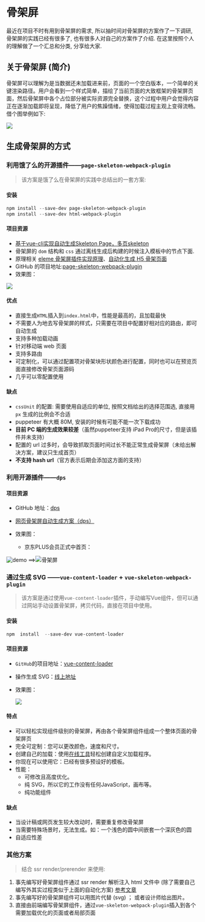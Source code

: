 # 骨架屏

最近在项目不时有用到骨架屏的需求, 所以抽时间对骨架屏的方案作了一下调研, 骨架屏的实践已经有很多了, 也有很多人对自己的方案作了介绍. 在这里按照个人的理解做了一个汇总和分类, 分享给大家.

## 关于骨架屏 (简介)

骨架屏可以理解为是当数据还未加载进来前，页面的一个空白版本，一个简单的关键渲染路径。用户会看到一个样式简单，描绘了当前页面的大致框架的骨架屏页面，然后骨架屏中各个占位部分被实际资源完全替换，这个过程中用户会觉得内容正在逐渐加载即将呈现，降低了用户的焦躁情绪，使得加载过程主观上变得流畅。
借个图举例如下:

![](https://user-gold-cdn.xitu.io/2018/10/15/16676db12e4232bb?imageView2/0/w/1280/h/960/format/webp/ignore-error/1)

## 生成骨架屏的方式

### 利用饿了么的开源插件——`page-skeleton-webpack-plugin`

> 该方案是饿了么在骨架屏的实践中总结出的一套方案:



#### 安装

```powershell
npm install --save-dev page-skeleton-webpack-plugin
npm install --save-dev html-webpack-plugin
```



#### 项目资源

- [基于vue-cli实现自动生成Skeleton Page，多页skeleton](https://zhuanlan.zhihu.com/p/35505062)
- 骨架屏的 `dom` 结构和 `css` 通过离线生成后构建的时候注入模板中的节点下面.
- 原理相关 [eleme 骨架屏插件实现原理](https://github.com/Jocs/jocs.github.io/issues/22)、[自动化生成 H5 骨架页面](https://zhuanlan.zhihu.com/p/34702561)
- GitHub 的项目地址:[page-skeleton-webpack-plugin](https://github.com/ElemeFE/page-skeleton-webpack-plugin)
- 效果图：

![](https://github.com/ElemeFE/page-skeleton-webpack-plugin/raw/master/docs/workflow.gif)



#### 优点

- 直接生成`HTML`插入到`index.html`中，性能是最高的，且加载最快
- 不需要人为地去写骨架屏的样式，只需要在项目中配置好相对应的路由，即可自动生成
- 支持多种加载动画
- 针对移动端 web 页面
- 支持多路由
- 可定制化，可以通过配置项对骨架块形状颜色进行配置，同时也可以在预览页面直接修改骨架页面源码
- 几乎可以零配置使用



#### 缺点

- `cssUnit` 的配置: 需要使用自适应的单位, 按照文档给出的选择范围选, 直接用 `px` 生成的比例会不合适
- puppeteer 有大概 80M, 安装的时候有可能不能一次下载成功
- **目前 PC 端的生成效果较差**（虽然puppeteer支持 iPad Pro的尺寸，但是该插件并未支持）
- 配置的 url 过多时，会导致抓取页面时间过长不能正常生成骨架屏（未给出解决方案，建议只生成首页）
- **不支持 hash url**（官方表示后期会添加这方面的支持）



### 利用开源插件——`dps`

#### 项目资源

- GitHub 地址：[dps](https://github.com/famanoder/dps)
- [网页骨架屏自动生成方案（dps）](https://juejin.im/post/5d320900f265da1bd424bab9)

- 效果图：
  - 京东PLUS会员正式中首页：

![demo](https://user-gold-cdn.xitu.io/2019/7/20/16c0b73057acb675?imageView2/0/w/1280/h/960/format/webp/ignore-error/1) ==>![骨架屏](https://user-gold-cdn.xitu.io/2019/7/20/16c0b73057924a4e?imageslim) 

### 通过生成 SVG ——`vue-content-loader` + `vue-skeleton-webpack-plugin`

>该方案是通过使用`vue-content-loader`插件，手动编写Vue组件，但可以通过网站手动设置骨架屏，拷贝代码，直接在项目中使用。



#### 安装

```powershell
npm  install  --save-dev vue-content-loader
```



#### 项目资源

- `GitHub`的项目地址：[vue-content-loader](https://github.com/egoist/vue-content-loader)

- 操作生成 SVG：[线上地址](http://danilowoz.com/create-vue-content-loader/)

- 效果图：

  ![](https://user-images.githubusercontent.com/4838076/34308760-ec55df82-e735-11e7-843b-2e311fa7b7d0.gif)



#### 特点

*   可以轻松实现组件级别的骨架屏，再由各个骨架屏组件组成一个整体页面的骨架屏页
*   完全可定制：您可以更改颜色，速度和尺寸。
*   创建自己的加载：使用[在线工具](http://danilowoz.com/create-vue-content-loader/)轻松创建自定义加载程序。
*   你现在可以使用它：已经有很多预设好的模板。
*   性能：
    - 可修改且高度优化。
    - 纯 SVG，所以它的工作没有任何JavaScript，画布等。
    - 纯功能组件



#### 缺点

- 当设计稿或网页发生较大改动时，需要重复修改骨架屏
- 当需要特殊场景时，无法生成。如：一个浅色的圆中间嵌套一个深灰色的圆
- 自适应性差



### 其他方案

> 结合 ssr render/prerender 来使用:

1.  事先编写好骨架屏组件通过 ssr render 解析注入 html 文件中 (除了需要自己编写外其实过程类似于上面的自动化方案) [参考文章](https://link.juejin.im?target=https%3A%2F%2Fsegmentfault.com%2Fa%2F1190000014832185)
2.  事先编写好的骨架屏组件可以用图片代替 (svg) ； 或者设计师给出图片。
3.  直接由前端编写骨架屏组件，通过`vue-skeleton-webpack-plugin`插入到各个需要加载优化的页面或者局部页面

